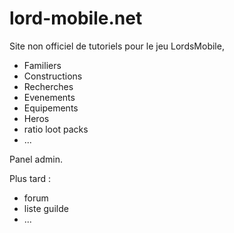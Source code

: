 # lord-mobile.net

Site non officiel de tutoriels pour le jeu LordsMobile,

- Familiers
- Constructions
- Recherches
- Evenements
- Equipements
- Heros
- ratio loot packs
- ...

Panel admin.


Plus tard : 
- forum
- liste guilde
- ...
